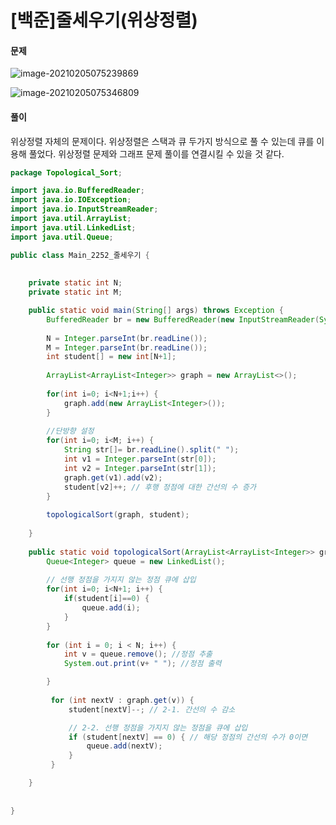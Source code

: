 # [백준]줄세우기(위상정렬)

#### 문제

![image-20210205075239869](C:\Users\hw030\AppData\Roaming\Typora\typora-user-images\image-20210205075239869.png)

![image-20210205075346809](C:\Users\hw030\AppData\Roaming\Typora\typora-user-images\image-20210205075346809.png)

#### 풀이



위상정렬 자체의 문제이다. 위상정렬은 스택과 큐 두가지 방식으로 풀 수 있는데 큐를 이용해 풀었다. 위상정렬 문제와 그래프 문제 풀이를 연결시킬 수 있을 것 같다.

```java
package Topological_Sort;

import java.io.BufferedReader;
import java.io.IOException;
import java.io.InputStreamReader;
import java.util.ArrayList;
import java.util.LinkedList;
import java.util.Queue;

public class Main_2252_줄세우기 {
	
	
	private static int N;
	private static int M;

	public static void main(String[] args) throws Exception {
		BufferedReader br = new BufferedReader(new InputStreamReader(System.in));
		
		N = Integer.parseInt(br.readLine());
		M = Integer.parseInt(br.readLine());
		int student[] = new int[N+1];
		
		ArrayList<ArrayList<Integer>> graph = new ArrayList<>();
		
		for(int i=0; i<N+1;i++) {
			graph.add(new ArrayList<Integer>());
		}
		
		//단방향 설정
		for(int i=0; i<M; i++) {
			String str[]= br.readLine().split(" ");
			int v1 = Integer.parseInt(str[0]);
			int v2 = Integer.parseInt(str[1]);
			graph.get(v1).add(v2);
			student[v2]++; // 후행 정점에 대한 간선의 수 증가
		}
		
		topologicalSort(graph, student);
		
	}
	
	public static void topologicalSort(ArrayList<ArrayList<Integer>> graph, int [] student) {
		Queue<Integer> queue = new LinkedList();
		
		// 선행 정점을 가지지 않는 정점 큐에 삽입
		for(int i=0; i<N+1; i++) {
			if(student[i]==0) {
				queue.add(i);
			}
		}
		
		for (int i = 0; i < N; i++) {
			int v = queue.remove(); //정점 추출
			System.out.print(v+ " "); //정점 출력

		}
		
		 for (int nextV : graph.get(v)) {
             student[nextV]--; // 2-1. 간선의 수 감소

             // 2-2. 선행 정점을 가지지 않는 정점을 큐에 삽입
             if (student[nextV] == 0) { // 해당 정점의 간선의 수가 0이면
                 queue.add(nextV);
             }
         }

	}
	
	
}
```

